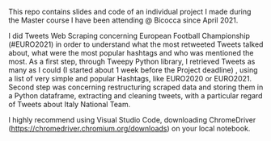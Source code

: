 This repo contains slides and code of an individual project I made during the Master course I have been attending @ Bicocca since April 2021.

I did Tweets Web Scraping concerning European Football Championship (#EURO2021) in order to understand what the most retweeted Tweets talked about, what were the most popular hashtags and who was mentioned the most.
As a first step, through Tweepy Python library, I retrieved Tweets as many as I could (I started about 1 week before the Project deadline) , using a list of very simple and popular Hashtags, like EURO2020 or EURO2021. 
Second step was concerning restructuring scraped data and storing them in a Python dataframe, extracting and cleaning tweets, with a particular regard of Tweets about Italy National Team.

I highly recommend using Visual Studio Code, downloading ChromeDriver (https://chromedriver.chromium.org/downloads) on your local notebook.
